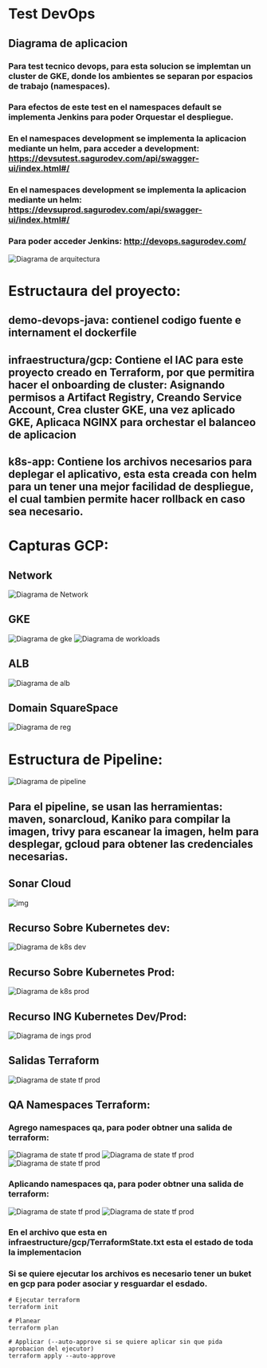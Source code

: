 # Test DevOps
## Diagrama de aplicacion
### Para test tecnico devops, para esta solucion se implemtan un cluster de GKE, donde los ambientes se separan por espacios de trabajo (namespaces).
### Para efectos de este test en el namespaces **default** se implementa Jenkins para poder Orquestar el despliegue.

### En el namespaces **development** se implementa la aplicacion mediante un helm, para acceder a development: https://devsutest.sagurodev.com/api/swagger-ui/index.html#/

### En el namespaces **development** se implementa la aplicacion mediante un helm: https://devsuprod.sagurodev.com/api/swagger-ui/index.html#/

### Para poder acceder Jenkins: http://devops.sagurodev.com/

![Diagrama de arquitectura](/docs/arquitectura.png)


# Estructaura del proyecto:
## **demo-devops-java**:  contienel codigo fuente e internament el dockerfile

## **infraestructura/gcp**: Contiene el IAC para este proyecto creado en Terraform, por que permitira hacer el onboarding de cluster: Asignando permisos a Artifact Registry, Creando Service Account, Crea cluster GKE, una vez aplicado GKE, Aplicaca NGINX para orchestar el balanceo de aplicacion

## **k8s-app**: Contiene los archivos necesarios para deplegar el aplicativo, esta esta creada con helm para un tener una mejor facilidad de despliegue, el cual tambien permite hacer rollback en caso sea necesario.

# Capturas GCP:
## Network
 ![Diagrama de Network](/docs/network.png)
## GKE
 ![Diagrama de gke](/docs/gke.png)
 ![Diagrama de workloads](/docs/workloads.png)

## ALB
 ![Diagrama de alb](/docs/alb.png)

## Domain SquareSpace
 ![Diagrama de reg](/docs/domainreg.png)

# Estructura de Pipeline:
 ![Diagrama de pipeline](/docs/pipeline.png)

## Para el pipeline, se usan las herramientas: maven, sonarcloud, Kaniko para compilar la imagen, trivy para escanear la imagen, helm para desplegar, gcloud para obtener las credenciales necesarias.


## Sonar Cloud

![img](/docs/sonarcloud.png)


## Recurso Sobre Kubernetes dev:
 ![Diagrama de k8s dev](/docs/k8s-dev.png)


## Recurso Sobre Kubernetes Prod:
 ![Diagrama de k8s prod](/docs/k8s-prod.png)


## Recurso ING Kubernetes Dev/Prod:
 ![Diagrama de ings prod](/docs/ings.png)


## Salidas Terraform
 ![Diagrama de state tf prod](/docs/terraform-list.png)


## QA Namespaces Terraform:
### Agrego namespaces qa, para poder obtner una salida de terraform:
 ![Diagrama de state tf prod](/docs/terraform-list.png)
 ![Diagrama de state tf prod](/docs/tfplan1.png)
 ![Diagrama de state tf prod](/docs/plan2.png)

### Aplicando namespaces qa, para poder obtner una salida de terraform:
 ![Diagrama de state tf prod](/docs/tfapply.png)
  ![Diagrama de state tf prod](/docs/tfapply2.png)

### En el archivo que esta en **infraestructure/gcp/TerraformState.txt**  esta el estado de toda la implementacion



### Si se quiere ejecutar los archivos es necesario tener un buket en gcp para poder asociar y resguardar el esdado.

```
# Ejecutar terraform
terraform init

# Planear
terraform plan

# Applicar (--auto-approve si se quiere aplicar sin que pida aprobacion del ejecutor)
terraform apply --auto-approve
```
